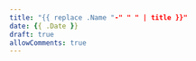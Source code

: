 ```yaml
---
title: "{{ replace .Name "-" " " | title }}"
date: {{ .Date }}
draft: true
allowComments: true
---
```


